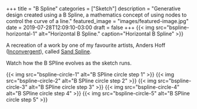 +++
title = "B Spline"
categories = ["Sketch"]
description = "Generative design created using a B Spline, a mathematics concept of using nodes to control the curve of a line."
featured_image = "images/featured-image.jpg"
date = 2019-07-28T12:09:10-03:00
draft = false
+++
{{< img src="bspline-horizontal-1" alt="Horizontal B Spline." caption="Horizontal B Spline" >}}

A recreation of a work by one of my favourite artists, Anders Hoff ([Inconvergent](https://inconvergent.net)), called [Sand Spline](https://inconvergent.net/generative/sand-spline/).

Watch how the B SPline evolves as the sketch runs.

{{< img src="bspline-circle-1" alt="B SPline circle step 1" >}}
{{< img src="bspline-circle-2" alt="B SPline circle step 2" >}}
{{< img src="bspline-circle-3" alt="B SPline circle step 3" >}}
{{< img src="bspline-circle-4" alt="B SPline circle step 4" >}}
{{< img src="bspline-circle-5" alt="B SPline circle step 5" >}}